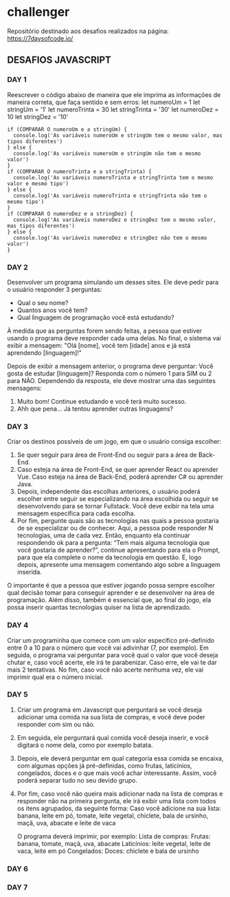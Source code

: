 # challenger
Repositório destinado aos desafios realizados na página: https://7daysofcode.io/

## DESAFIOS JAVASCRIPT ###

### DAY 1
Reescrever o código abaixo de maneira que ele imprima as informações de maneira correta, que faça sentido e sem erros:
    let numeroUm = 1
    let stringUm = '1'
    let numeroTrinta = 30
    let stringTrinta = '30'
    let numeroDez = 10
    let stringDez = '10'

```
if (COMPARAR O numeroUm e a stringUm) {
  console.log('As variáveis numeroUm e stringUm tem o mesmo valor, mas tipos diferentes')
} else {
  console.log('As variáveis numeroUm e stringUm não tem o mesmo valor')
}
if (COMPARAR O numeroTrinta e a stringTrinta) {
  console.log('As variáveis numeroTrinta e stringTrinta tem o mesmo valor e mesmo tipo')
} else {
  console.log('As variáveis numeroTrinta e stringTrinta não tem o mesmo tipo')
}
if (COMPARAR O numeroDez e a stringDez) {
  console.log('As variáveis numeroDez e stringDez tem o mesmo valor, mas tipos diferentes')
} else {
  console.log('As variáveis numeroDez e stringDez não tem o mesmo valor')
}
```

### DAY 2 
Desenvolver um programa simulando um desses sites. Ele deve pedir para o usuário responder 3 perguntas:
- Qual o seu nome?
- Quantos anos você tem?
- Qual linguagem de programação você está estudando?

À medida que as perguntas forem sendo feitas, a pessoa que estiver usando o programa deve responder cada uma delas.
No final, o sistema vai exibir a mensagem:
"Olá [nome], você tem [idade] anos e já está aprendendo [linguagem]!"

Depois de exibir a mensagem anterior, o programa deve perguntar:
Você gosta de estudar [linguagem]? Responda com o número 1 para SIM ou 2 para NÃO.
Dependendo da resposta, ele deve mostrar uma das seguintes mensagens:
1. Muito bom! Continue estudando e você terá muito sucesso.
2. Ahh que pena... Já tentou aprender outras linguagens?

### DAY 3 
Criar os destinos possíveis de um jogo, em que o usuário consiga escolher:
1. Se quer seguir para área de Front-End ou seguir para a área de Back-End.
2. Caso esteja na área de Front-End, se quer aprender React ou aprender Vue. Caso esteja na área de Back-End, poderá aprender C# ou aprender Java.
3. Depois, independente das escolhas anteriores, o usuário poderá escolher entre seguir se especializando na área escolhida ou seguir se desenvolvendo para se tornar Fullstack. Você deve exibir na tela uma mensagem específica para cada escolha.
4. Por fim, pergunte quais são as tecnologias nas quais a pessoa gostaria de se especializar ou de conhecer. Aqui, a pessoa pode responder N tecnologias, uma de cada vez. Então, enquanto ela continuar respondendo ok para a pergunta: “Tem mais alguma tecnologia que você gostaria de aprender?”, continue apresentando para ela o Prompt, para que ela complete o nome da tecnologia em questão. E, logo depois, apresente uma mensagem comentando algo sobre a linguagem inserida.

O importante é que a pessoa que estiver jogando possa sempre escolher qual decisão tomar para conseguir aprender e se desenvolver na área de programação.
Além disso, também é essencial que, ao final do jogo, ela possa inserir quantas tecnologias quiser na lista de aprendizado.

### DAY 4
Criar um programinha que comece com um valor específico pré-definido entre 0 a 10 para o número que você vai adivinhar (7, por exemplo).
Em seguida, o programa vai perguntar para você qual o valor que você deseja chutar e, caso você acerte, ele irá te parabenizar. 
Caso erre, ele vai te dar mais 2 tentativas.
No fim, caso você não acerte nenhuma vez, ele vai imprimir qual era o número inicial.

### DAY 5

1. Criar um programa em Javascript que perguntará se você deseja adicionar uma comida na sua lista de compras, e você deve poder responder com sim ou não.
2. Em seguida, ele perguntará qual comida você deseja inserir, e você digitará o nome dela, como por exemplo batata.
3. Depois, ele deverá perguntar em qual categoria essa comida se encaixa, com algumas opções já pré-definidas, como frutas, laticínios, congelados, doces e o que mais você achar interessante. Assim, você poderá separar tudo no seu devido grupo.
4. Por fim, caso você não queira mais adicionar nada na lista de compras e responder não na primeira pergunta, ele irá exibir uma lista com todos os itens agrupados, da seguinte forma:
Caso você adicione na sua lista:
banana, leite em pó, tomate, leite vegetal, chiclete, bala de ursinho, maçã, uva, abacate e leite de vaca

    O programa deverá imprimir, por exemplo:
    Lista de compras:
        Frutas: banana, tomate, maçã, uva, abacate
        Laticínios: leite vegetal, leite de vaca, leite em pó
        Congelados:
        Doces: chiclete e bala de ursinho

### DAY 6

### DAY 7

